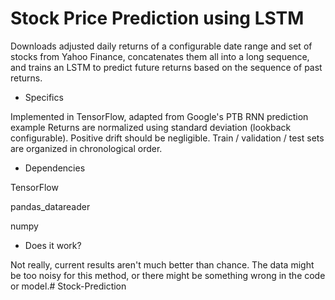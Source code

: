 # Stock Price Prediction using LSTM


Downloads adjusted daily returns of a configurable date range and set of stocks from Yahoo Finance, concatenates them all into a long sequence, and trains an LSTM to predict future returns based on the sequence of past returns.

- Specifics


Implemented in TensorFlow, adapted from Google's PTB RNN prediction example
Returns are normalized using standard deviation (lookback configurable). Positive drift should be negligible.
Train / validation / test sets are organized in chronological order.


- Dependencies


 TensorFlow

 pandas_datareader

 numpy


- Does it work?


Not really, current results aren't much better than chance. The data might be too noisy for this method, or there might be something wrong in the code or model.# Stock-Prediction
